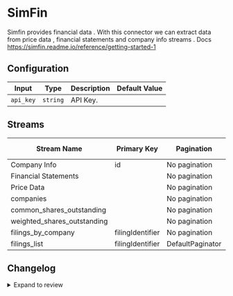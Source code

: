 # SimFin
Simfin provides financial data .
With this connector we can extract data from price data , financial statements and company info streams .
Docs https://simfin.readme.io/reference/getting-started-1

## Configuration

| Input | Type | Description | Default Value |
|-------|------|-------------|---------------|
| `api_key` | `string` | API Key.  |  |

## Streams
| Stream Name | Primary Key | Pagination | Supports Full Sync | Supports Incremental |
|-------------|-------------|------------|---------------------|----------------------|
| Company Info  | id | No pagination | ✅ |  ❌  |
| Financial Statements |  | No pagination | ✅ |  ❌  |
| Price Data |  | No pagination | ✅ |  ❌  |
| companies |  | No pagination | ✅ |  ❌  |
| common_shares_outstanding |  | No pagination | ✅ |  ❌  |
| weighted_shares_outstanding |  | No pagination | ✅ |  ❌  |
| filings_by_company | filingIdentifier | No pagination | ✅ |  ❌  |
| filings_list | filingIdentifier | DefaultPaginator | ✅ |  ❌  |

## Changelog

<details>
  <summary>Expand to review</summary>

| Version          | Date              | Pull Request | Subject        |
|------------------|-------------------|--------------|----------------|
| 0.0.33 | 2025-09-24 | [66259](https://github.com/airbytehq/airbyte/pull/66259) | Update dependencies |
| 0.0.32 | 2025-09-09 | [66109](https://github.com/airbytehq/airbyte/pull/66109) | Update dependencies |
| 0.0.31 | 2025-08-23 | [65402](https://github.com/airbytehq/airbyte/pull/65402) | Update dependencies |
| 0.0.30 | 2025-08-09 | [64851](https://github.com/airbytehq/airbyte/pull/64851) | Update dependencies |
| 0.0.29 | 2025-08-02 | [64456](https://github.com/airbytehq/airbyte/pull/64456) | Update dependencies |
| 0.0.28 | 2025-07-26 | [63941](https://github.com/airbytehq/airbyte/pull/63941) | Update dependencies |
| 0.0.27 | 2025-07-19 | [63614](https://github.com/airbytehq/airbyte/pull/63614) | Update dependencies |
| 0.0.26 | 2025-07-05 | [62721](https://github.com/airbytehq/airbyte/pull/62721) | Update dependencies |
| 0.0.25 | 2025-06-28 | [62235](https://github.com/airbytehq/airbyte/pull/62235) | Update dependencies |
| 0.0.24 | 2025-06-21 | [61803](https://github.com/airbytehq/airbyte/pull/61803) | Update dependencies |
| 0.0.23 | 2025-06-14 | [61614](https://github.com/airbytehq/airbyte/pull/61614) | Update dependencies |
| 0.0.22 | 2025-05-25 | [60523](https://github.com/airbytehq/airbyte/pull/60523) | Update dependencies |
| 0.0.21 | 2025-05-10 | [60103](https://github.com/airbytehq/airbyte/pull/60103) | Update dependencies |
| 0.0.20 | 2025-05-04 | [59596](https://github.com/airbytehq/airbyte/pull/59596) | Update dependencies |
| 0.0.19 | 2025-04-27 | [59006](https://github.com/airbytehq/airbyte/pull/59006) | Update dependencies |
| 0.0.18 | 2025-04-19 | [58386](https://github.com/airbytehq/airbyte/pull/58386) | Update dependencies |
| 0.0.17 | 2025-04-12 | [57970](https://github.com/airbytehq/airbyte/pull/57970) | Update dependencies |
| 0.0.16 | 2025-04-05 | [56324](https://github.com/airbytehq/airbyte/pull/56324) | Update dependencies |
| 0.0.15 | 2025-03-08 | [55606](https://github.com/airbytehq/airbyte/pull/55606) | Update dependencies |
| 0.0.14 | 2025-03-01 | [55099](https://github.com/airbytehq/airbyte/pull/55099) | Update dependencies |
| 0.0.13 | 2025-02-22 | [54509](https://github.com/airbytehq/airbyte/pull/54509) | Update dependencies |
| 0.0.12 | 2025-02-15 | [54074](https://github.com/airbytehq/airbyte/pull/54074) | Update dependencies |
| 0.0.11 | 2025-02-08 | [53578](https://github.com/airbytehq/airbyte/pull/53578) | Update dependencies |
| 0.0.10 | 2025-02-01 | [53084](https://github.com/airbytehq/airbyte/pull/53084) | Update dependencies |
| 0.0.9 | 2025-01-25 | [52401](https://github.com/airbytehq/airbyte/pull/52401) | Update dependencies |
| 0.0.8 | 2025-01-18 | [51949](https://github.com/airbytehq/airbyte/pull/51949) | Update dependencies |
| 0.0.7 | 2025-01-11 | [51397](https://github.com/airbytehq/airbyte/pull/51397) | Update dependencies |
| 0.0.6 | 2024-12-28 | [50776](https://github.com/airbytehq/airbyte/pull/50776) | Update dependencies |
| 0.0.5 | 2024-12-21 | [50306](https://github.com/airbytehq/airbyte/pull/50306) | Update dependencies |
| 0.0.4 | 2024-12-14 | [49790](https://github.com/airbytehq/airbyte/pull/49790) | Update dependencies |
| 0.0.3 | 2024-12-12 | [49390](https://github.com/airbytehq/airbyte/pull/49390) | Update dependencies |
| 0.0.2 | 2024-12-11 | [49118](https://github.com/airbytehq/airbyte/pull/49118) | Starting with this version, the Docker image is now rootless. Please note that this and future versions will not be compatible with Airbyte versions earlier than 0.64 |
| 0.0.1 | 2024-11-08 | | Initial release by [@ombhardwajj](https://github.com/ombhardwajj) via Connector Builder |

</details>
